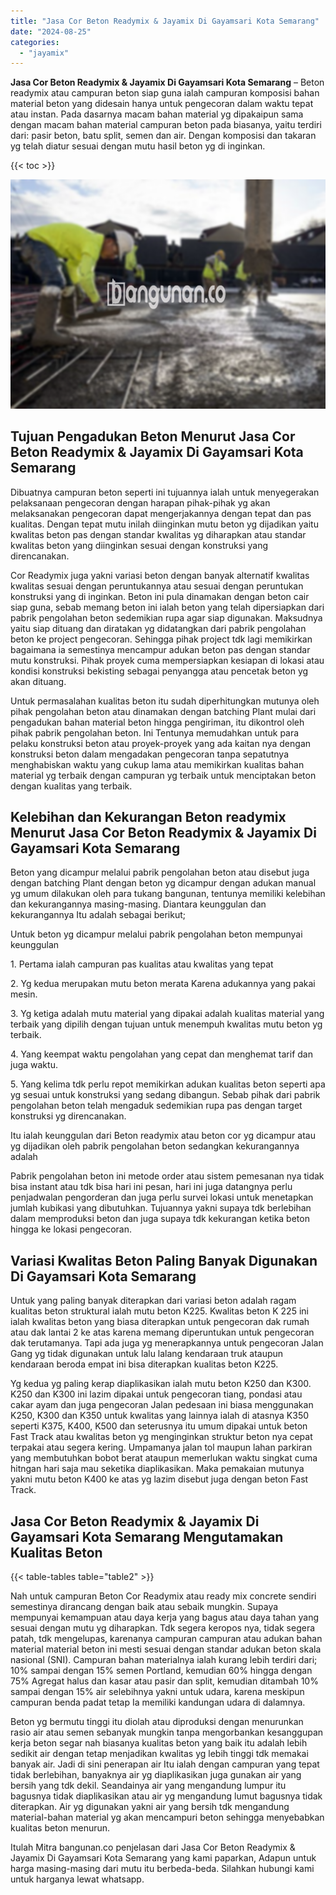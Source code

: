 ```yaml
---
title: "Jasa Cor Beton Readymix & Jayamix Di Gayamsari Kota Semarang"
date: "2024-08-25"
categories: 
  - "jayamix"
---
```


**Jasa Cor Beton Readymix & Jayamix Di Gayamsari Kota Semarang** – Beton readymix atau campuran beton siap guna ialah campuran komposisi bahan material beton yang didesain hanya untuk pengecoran dalam waktu tepat atau instan. Pada dasarnya macam bahan material yg dipakaipun sama dengan macam bahan material campuran beton pada biasanya, yaitu terdiri dari: pasir beton, batu split, semen dan air. Dengan komposisi dan takaran yg telah diatur sesuai dengan mutu hasil beton yg di inginkan.

{{< toc >}}

![Jasa Cor Beton Readymix & Jayamix Di Gayamsari Kota Semarang](/images/jasa-cor-readymix-39.png)

## Tujuan Pengadukan Beton Menurut Jasa Cor Beton Readymix & Jayamix Di Gayamsari Kota Semarang

Dibuatnya campuran beton seperti ini tujuannya ialah untuk menyegerakan pelaksanaan pengecoran dengan harapan pihak-pihak yg akan melaksanakan pengecoran dapat mengerjakannya dengan tepat dan pas kualitas. Dengan tepat mutu inilah diinginkan mutu beton yg dijadikan yaitu kwalitas beton pas dengan standar kwalitas yg diharapkan atau standar kwalitas beton yang diinginkan sesuai dengan konstruksi yang direncanakan.

Cor Readymix juga yakni variasi beton dengan banyak alternatif kwalitas kwalitas sesuai dengan peruntukannya atau sesuai dengan peruntukan konstruksi yang di inginkan. Beton ini pula dinamakan dengan beton cair siap guna, sebab memang beton ini ialah beton yang telah dipersiapkan dari pabrik pengolahan beton sedemikian rupa agar siap digunakan. Maksudnya yaitu siap dituang dan diratakan yg didatangkan dari pabrik pengolahan beton ke project pengecoran. Sehingga pihak project tdk lagi memikirkan bagaimana ia semestinya mencampur adukan beton pas dengan standar mutu konstruksi. Pihak proyek cuma mempersiapkan kesiapan di lokasi atau kondisi konstruksi bekisting sebagai penyangga atau pencetak beton yg akan dituang.

Untuk permasalahan kualitas beton itu sudah diperhitungkan mutunya oleh pihak pengolahan beton atau dinamakan dengan batching Plant mulai dari pengadukan bahan material beton hingga pengiriman, itu dikontrol oleh pihak pabrik pengolahan beton. Ini Tentunya memudahkan untuk para pelaku konstruksi beton atau proyek-proyek yang ada kaitan nya dengan konstruksi beton dalam mengadakan pengecoran tanpa sepatutnya menghabiskan waktu yang cukup lama atau memikirkan kualitas bahan material yg terbaik dengan campuran yg terbaik untuk menciptakan beton dengan kualitas yang terbaik.

## Kelebihan dan Kekurangan Beton readymix Menurut Jasa Cor Beton Readymix & Jayamix Di Gayamsari Kota Semarang

Beton yang dicampur melalui pabrik pengolahan beton atau disebut juga dengan batching Plant dengan beton yg dicampur dengan adukan manual yg umum dilakukan oleh para tukang bangunan, tentunya memiliki kelebihan dan kekurangannya masing-masing. Diantara keunggulan dan kekurangannya Itu adalah sebagai berikut;

Untuk beton yg dicampur melalui pabrik pengolahan beton mempunyai keunggulan

1\. Pertama ialah campuran pas kualitas atau kwalitas yang tepat

2\. Yg kedua merupakan mutu beton merata Karena adukannya yang pakai mesin.

3\. Yg ketiga adalah mutu material yang dipakai adalah kualitas material yang terbaik yang dipilih dengan tujuan untuk menempuh kwalitas mutu beton yg terbaik.

4\. Yang keempat waktu pengolahan yang cepat dan menghemat tarif dan juga waktu.

5\. Yang kelima tdk perlu repot memikirkan adukan kualitas beton seperti apa yg sesuai untuk konstruksi yang sedang dibangun. Sebab pihak dari pabrik pengolahan beton telah mengaduk sedemikian rupa pas dengan target konstruksi yg direncanakan.

Itu ialah keunggulan dari Beton readymix atau beton cor yg dicampur atau yg dijadikan oleh pabrik pengolahan beton sedangkan kekurangannya adalah

Pabrik pengolahan beton ini metode order atau sistem pemesanan nya tidak bisa instant atau tdk bisa hari ini pesan, hari ini juga datangnya perlu penjadwalan pengorderan dan juga perlu survei lokasi untuk menetapkan jumlah kubikasi yang dibutuhkan. Tujuannya yakni supaya tdk berlebihan dalam memproduksi beton dan juga supaya tdk kekurangan ketika beton hingga ke lokasi pengecoran.

## Variasi Kwalitas Beton Paling Banyak Digunakan Di Gayamsari Kota Semarang

Untuk yang paling banyak diterapkan dari variasi beton adalah ragam kualitas beton struktural ialah mutu beton K225. Kwalitas beton K 225 ini ialah kwalitas beton yang biasa diterapkan untuk pengecoran dak rumah atau dak lantai 2 ke atas karena memang diperuntukan untuk pengecoran dak terutamanya. Tapi ada juga yg menerapkannya untuk pengecoran Jalan Gang yg tidak digunakan untuk lalu lalang kendaraan truk ataupun kendaraan beroda empat ini bisa diterapkan kualitas beton K225.

Yg kedua yg paling kerap diaplikasikan ialah mutu beton K250 dan K300. K250 dan K300 ini lazim dipakai untuk pengecoran tiang, pondasi atau cakar ayam dan juga pengecoran Jalan pedesaan ini biasa menggunakan K250, K300 dan K350 untuk kwalitas yang lainnya ialah di atasnya K350 seperti K375, K400, K500 dan seterusnya itu umum dipakai untuk beton Fast Track atau kwalitas beton yg menginginkan struktur beton nya cepat terpakai atau segera kering. Umpamanya jalan tol maupun lahan parkiran yang membutuhkan bobot berat ataupun memerlukan waktu singkat cuma hitngan hari saja mau seketika diaplikasikan. Maka pemakaian mutunya yakni mutu beton K400 ke atas yg lazim disebut juga dengan beton Fast Track.

## Jasa Cor Beton Readymix & Jayamix Di Gayamsari Kota Semarang Mengutamakan Kualitas Beton

{{< table-tables table="table2" >}}

Nah untuk campuran Beton Cor Readymix atau ready mix concrete sendiri semestinya dirancang dengan baik atau sebaik mungkin. Supaya mempunyai kemampuan atau daya kerja yang bagus atau daya tahan yang sesuai dengan mutu yg diharapkan. Tdk segera keropos nya, tidak segera patah, tdk mengelupas, karenanya campuran campuran atau adukan bahan material material beton ini mesti sesuai dengan standar adukan beton skala nasional (SNI). Campuran bahan materialnya ialah kurang lebih terdiri dari; 10% sampai dengan 15% semen Portland, kemudian 60% hingga dengan 75% Agregat halus dan kasar atau pasir dan split, kemudian ditambah 10% sampai dengan 15% air selebihnya yakni untuk udara, karena meskipun campuran benda padat tetap Ia memiliki kandungan udara di dalamnya.

Beton yg bermutu tinggi itu diolah atau diproduksi dengan menurunkan rasio air atau semen sebanyak mungkin tanpa mengorbankan kesanggupan kerja beton segar nah biasanya kualitas beton yang baik itu adalah lebih sedikit air dengan tetap menjadikan kwalitas yg lebih tinggi tdk memakai banyak air. Jadi di sini penerapan air Itu ialah dengan campuran yang tepat tidak berlebihan, banyaknya air yg diaplikasikan juga gunakan air yang bersih yang tdk dekil. Seandainya air yang mengandung lumpur itu bagusnya tidak diaplikasikan atau air yg mengandung lumut bagusnya tidak diterapkan. Air yg digunakan yakni air yang bersih tdk mengandung material-bahan material yg akan mencampuri beton sehingga menyebabkan kualitas beton menurun.

Itulah Mitra bangunan.co penjelasan dari Jasa Cor Beton Readymix & Jayamix Di Gayamsari Kota Semarang yang kami paparkan, Adapun untuk harga masing-masing dari mutu itu berbeda-beda. Silahkan hubungi kami untuk harganya lewat whatsapp.
